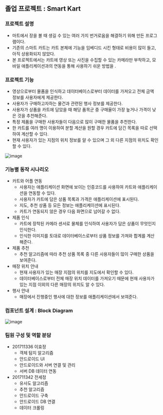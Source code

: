 ## 졸업 프로젝트 : Smart Kart
### 프로젝트 설명
- 마트에서 장을 볼 때 생길 수 있는 여러 가지 번거로움을 해결하기 위해 만든 프로그램이다.
- 기존의 스마트 카트는 카트 본체에 기능을 임베디드 시킨 형태로 비용이 많이 들고, 아직 상용화되지 않았다.
- 본 프로젝트에서는 카트에 영상 또는 사진을 수집할 수 있는 카메라만 부착하고, 모바일 애플리케이션과의 연동을 통해 사용하기 쉬운 방법을 .
### 프로젝트 기능
- 영상으로부터 물품을 인식하고 데이터베이스로부터 데이터를 가져오고 전체 금액 정보를 사용자에게 제공한다.
- 사용자가 구매하고자하는 물건과 관련된 행사 정보를 제공한다.
- 사용자가 상품을 카트에 담았을 때 해당 품목군 중 구매율이 가장 높거나 가격이 낮은 것을 추천해준다.
- 특정 제품을 구매한 사용자들이 다음으로 많이 구매한 물품을 추천한다.
- 한 카트를 여러 명이 이용하여 분할 계산을 원할 경우 카트에 담긴 목록을 따로 선택하여 계산할 수 있다.
- 현재 사용자가 있는 지점의 위치 정보를 알 수 있으며 그 외 다른 지점의 위치도 확인할 수 있다.

![image](https://user-images.githubusercontent.com/39904216/90328288-2847a200-dfd6-11ea-9a90-9cd629b43686.png)
### 기능별 동작 시나리오
- 카트와 어플 연동
  - 사용자는 애플리케이션 화면에 보이는 인증코드를 사용하여 카트와 애플리케이션을 연동할 수 있다.
  - 사용자가 카트에 담은 상품 목록과 가격은 애플리케이션에 표시된다.
  - 지도, 추천 상품 등 모든 정보는 애플리케이션에 표시된다.
  - 카트가 연동되지 않은 경우 다음 화면으로 넘어갈 수 없다.
- 제품 인식
  - 카트에 장착된 카메라 센서로 물체를 인식하여 사용자가 담은 상품이 무엇인지 인식한다.
  - 인식한 이미지를 토대로 데이터베이스로부터 상품 정보를 가져와 합계를 계산해준다.
- 제품 추천
  - 추천 알고리즘에 따라 추천 상품 목록 중 다른 사용자들이 많이 구매한 상품을 보여준다.
- 매장 위치 안내
  - 현재 사용자가 있는 매장 지점의 위치를 지도에서 확인할 수 있다.
  - 데이터베이스로부터 전체 매장 위치 데이터를 가져오기 때문에 현재 사용자가 있는 지점 이외의 다른 매장의 위치도 알 수 있다. 
- 행사 안내
  - 매장에서 진행중인 행사에 대한 정보를 애플리케이션에서 보여준다.
### 컴포넌트 설계 : Block Diagram

![image](https://user-images.githubusercontent.com/39904216/90328509-ce47dc00-dfd7-11ea-8d9f-1c39c202fa55.png)

### 팀원 구성 및 역할 분담
- 201711336 이효정
  - 객체 탐지 알고리즘
  - 안드로이드 UI
  - 안드로이드와 서버 연결 및 관리
  - 서버 DB 데이터 연동
- 201711342 전세정
  - 유사도 알고리즘
  - 추천 알고리즘
  - 안드로이드 구축
  - 안드로이드 DB 연결
  - 데이터 크롤링
